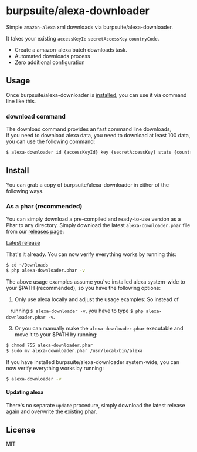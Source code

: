# burpsuite/alexa-downloader

Simple `amazon-alexa` xml downloads via burpsuite/alexa-downloader.

It takes your existing `accessKeyId` `secretAccessKey` `countryCode`.

* Create a amazon-alexa batch downloads task.
* Automated downloads process
* Zero additional configuration


## Usage

Once burpsuite/alexa-downloader is [installed](#install), you can use it via command line like this.

### download command

The download command provides an fast command line downloads,<br>
If you need to download alexa data, you need to download at least 100 data,<br>
you can use the following command:

```bash
$ alexa-downloader id {accessKeyId} key {secretAccessKey} state {countryCode} start {0-9999} end {0-9999} export {export_path}
```

## Install

You can grab a copy of burpsuite/alexa-downloader in either of the following ways.

### As a phar (recommended)

You can simply download a pre-compiled and ready-to-use version as a Phar
to any directory.
Simply download the latest `alexa-downloader.phar` file from our
[releases page](https://github.com/burpsuite/alexa/releases):

[Latest release](https://github.com/burpsuite/alexa/releases/latest)

That's it already. You can now verify everything works by running this:

```bash
$ cd ~/Downloads
$ php alexa-downloader.phar -v
```

The above usage examples assume you've installed alexa system-wide to your $PATH (recommended),
so you have the following options:

1.  Only use alexa locally and adjust the usage examples: So instead of

    running `$ alexa-downloader -v`, you have to type `$ php alexa-downloader.phar -v`.


3.  Or you can manually make the `alexa-downloader.phar` executable and move it to your $PATH by running:

   ```bash
   $ chmod 755 alexa-downloader.phar
   $ sudo mv alexa-downloader.phar /usr/local/bin/alexa
   ```
 
If you have installed burpsuite/alexa-downloader system-wide, you can now verify everything works by running:

```bash
$ alexa-downloader -v
```

#### Updating alexa

There's no separate `update` procedure, simply download the latest release again
and overwrite the existing phar.

## License

MIT
